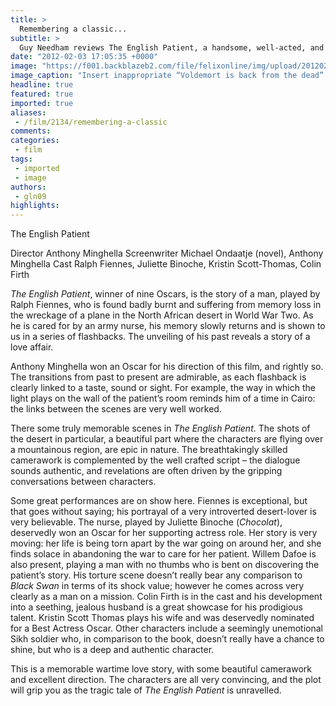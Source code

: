 ```yaml
---
title: >
  Remembering a classic...
subtitle: >
  Guy Needham reviews The English Patient, a handsome, well-acted, and Oscar-winning picture that retains timeless appeal
date: "2012-02-03 17:05:35 +0000"
image: "https://f001.backblazeb2.com/file/felixonline/img/upload/201202031704-sjw209-sfcbic.png"
image_caption: "Insert inappropriate “Voldemort is back from the dead” joke here... we couldn’t be bothered to think"
headline: true
featured: true
imported: true
aliases:
 - /film/2134/remembering-a-classic
comments:
categories:
 - film
tags:
 - imported
 - image
authors:
 - gln09
highlights:
---
```


The English Patient

Director Anthony Minghella
Screenwriter Michael Ondaatje (novel), Anthony Minghella
Cast Ralph Fiennes, Juliette Binoche, Kristin Scott-Thomas, Colin Firth

_The English Patient_, winner of nine Oscars, is the story of a man, played by Ralph Fiennes, who is found badly burnt and suffering from memory loss in the wreckage of a plane in the North African desert in World War Two. As he is cared for by an army nurse, his memory slowly returns and is shown to us in a series of flashbacks. The unveiling of his past reveals a story of a love affair.

Anthony Minghella won an Oscar for his direction of this film, and rightly so. The transitions from past to present are admirable, as each flashback is clearly linked to a taste, sound or sight. For example, the way in which the light plays on the wall of the patient’s room reminds him of a time in Cairo: the links between the scenes are very well worked.

There some truly memorable scenes in _The English Patient_. The shots of the desert in particular, a beautiful part where the characters are flying over a mountainous region, are epic in nature. The breathtakingly skilled camerawork is complemented by the well crafted script – the dialogue sounds authentic, and revelations are often driven by the gripping conversations between characters.

Some great performances are on show here. Fiennes is exceptional, but that goes without saying; his portrayal of a very introverted desert-lover is very believable. The nurse, played by Juliette Binoche (_Chocolat_), deservedly won an Oscar for her supporting actress role. Her story is very moving: her life is being torn apart by the war going on around her, and she finds solace in abandoning the war to care for her patient. Willem Dafoe is also present, playing a man with no thumbs who is bent on discovering the patient’s story. His torture scene doesn’t really bear any comparison to _Black Swan_ in terms of its shock value; however he comes across very clearly as a man on a mission. Colin Firth is in the cast and his development into a seething, jealous husband is a great showcase for his prodigious talent. Kristin Scott Thomas plays his wife and was deservedly nominated for a Best Actress Oscar. Other characters include a seemingly unemotional Sikh soldier who, in comparison to the book, doesn’t really have a chance to shine, but who is a deep and authentic character.

This is a memorable wartime love story, with some beautiful camerawork and excellent direction. The characters are all very convincing, and the plot will grip you as the tragic tale of _The English Patient_ is unravelled.
